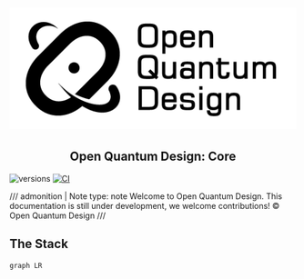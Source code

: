 # ![Open Quantum Design](./img/oqd-logo-text.png)

<div align="center">
    <h2 align="center">
    Open Quantum Design: Core
    </h2>
</div>

![versions](https://img.shields.io/badge/python-3.8%20%7C%203.9%20%7C%203.10-blue)
[![CI](https://github.com/OpenQuantumDesign/oqd-core/actions/workflows/CI.yml/badge.svg)](https://github.com/OpenQuantumDesign/oqd-core/actions/workflows/CI.yml)

<!-- prettier-ignore -->
/// admonition | Note
    type: note
Welcome to Open Quantum Design.
This documentation is still under development, we welcome contributions! © Open Quantum Design
///

## The Stack

```mermaid
graph LR





```
